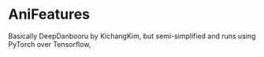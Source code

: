 # AniFeatures
Basically DeepDanbooru by KichangKim, but semi-simplified and runs using PyTorch over Tensorflow,

